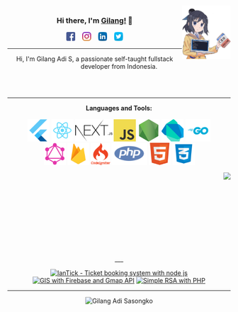 <img src="https://github.com/gilang-as/gilang-as/blob/master/assets/gilang.png?raw=true" width="110" height="120" align="right"/>

<center>

### Hi there, I'm [Gilang!](https://gilang-as.github.io) 👋 <br/>
<a href="https://www.facebook.com/gilangads"><img src="https://raw.githubusercontent.com/gilang-as/gilang-as/master/assets/social/facebook.svg" alt="alt text" width="20" height="20"/></a>
&nbsp;&nbsp;
<a href="https://www.instagram.com/gil_adis/"><img src="https://raw.githubusercontent.com/gilang-as/gilang-as/master/assets/social/instagram.svg" alt="alt text" width="20" height="20"></a>
&nbsp;&nbsp;
<a href="https://www.linkedin.com/in/gilangas/"><img src="https://raw.githubusercontent.com/gilang-as/gilang-as/master/assets/social/linkedin.svg" alt="alt text" width="20" height="20"></a>
&nbsp;&nbsp;
<a href="https://twitter.com/gilang_adis"><img src="https://raw.githubusercontent.com/gilang-as/gilang-as/master/assets/social/twitter.svg" alt="alt text" width="20" height="20"></a>


___

Hi, I'm Gilang Adi S, a passionate self-taught fullstack developer from Indonesia.

<br/>
<br/>

---
<strong>Languages and Tools:</strong>
<br/>
<br/>
<code><img height="50" src="https://raw.githubusercontent.com/gilang-as/gilang-as/master/assets/skill/flutter.png"></code>
<code><img height="50" src="https://raw.githubusercontent.com/gilang-as/gilang-as/master/assets/skill/react.png"></code>
<code><img height="50" src="https://raw.githubusercontent.com/gilang-as/gilang-as/master/assets/skill/nextjs.svg"></code>
<code><img height="50" src="https://raw.githubusercontent.com/gilang-as/gilang-as/master/assets/skill/javascript.png"></code>
<code><img height="50" src="https://raw.githubusercontent.com/gilang-as/gilang-as/master/assets/skill/nodejs.png"></code>
<code><img height="50" src="https://raw.githubusercontent.com/gilang-as/gilang-as/master/assets/skill/dart.png"></code>
<code><img height="50" src="https://raw.githubusercontent.com/gilang-as/gilang-as/master/assets/skill/go.png"></code>
<br>
<code><img height="50" src="https://raw.githubusercontent.com/gilang-as/gilang-as/master/assets/skill/graphql.png"></code>
<code><img height="50" src="https://raw.githubusercontent.com/gilang-as/gilang-as/master/assets/skill/firebase.png"></code>
<code><img height="50" src="https://raw.githubusercontent.com/gilang-as/gilang-as/master/assets/skill/codeigniter.png"></code>
<code><img height="50" src="https://raw.githubusercontent.com/gilang-as/gilang-as/master/assets/skill/php.png"></code>
<code><img height="50" src="https://raw.githubusercontent.com/gilang-as/gilang-as/master/assets/skill/html5.png"></code>
<code><img height="50" src="https://raw.githubusercontent.com/gilang-as/gilang-as/master/assets/skill/css3.png"></code>
<center>
<img src="https://github-readme-stats.vercel.app/api/top-langs/?username=gilang-as" align="right">
<br/><br/><br/><br/><br/><br/><br/><br/><br/><br/><br/>
___

<a href="https://github.com/gilang-as/landTick"><img src="https://github-readme-stats.vercel.app/api/pin/?username=gilang-as&repo=landTick" alt="lanTick - Ticket booking system with node js" width="49.75%"/></a>
<a href="https://github.com/gilang-as/gis-firebase"><img src="https://github-readme-stats.vercel.app/api/pin/?username=gilang-as&repo=gis-firebase" alt="GIS with Firebase and Gmap API" width="49.75%"/></a>
<a href="https://github.com/gilang-as/rsa-php-kriptografi"><img src="https://github-readme-stats.vercel.app/api/pin/?username=gilang-as&repo=rsa-php-kriptografi" alt="Simple RSA with PHP" width="49.75%"/></a>

---
<img src="https://github-readme-stats.vercel.app/api?username=gilang-as&show_icons=true&title_color=FF5500&icon_color=FF9933&text_color=000" alt="Gilang Adi Sasongko" width="100%"/>

